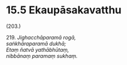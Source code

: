 

# 15.5 Ekaupāsakavatthu



(203.)

219\. _Jighacchāparamā rogā,_  
_saṅkhāraparamā dukhā;_  
_Etaṃ ñatvā yathābhūtaṃ,_  
_nibbānaṃ paramaṃ sukhaṃ._  




